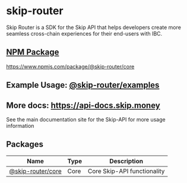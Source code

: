# skip-router

Skip Router is a SDK for the Skip API that helps developers create more seamless cross-chain experiences for their end-users with IBC.

## [NPM Package](https://www.npmjs.com/package/@skip-router/core) 

https://www.npmjs.com/package/@skip-router/core

## Example Usage: [@skip-router/examples](https://github.com/skip-mev/skip-router/tree/main/packages/examples) 

## More docs: https://api-docs.skip.money   

See the         main documentation site for the Skip-API for more usage information

## Packages  

| Name                                                                                 | Type | Description                 |
| ------------------------------------------------------------------------------------ | ---- | --------------------------- |
| [@skip-router/core](https://github.com/skip-mev/skip-router/tree/main/packages/core) | Core | Core Skip-API functionality |
